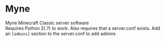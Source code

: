 # Myne
Myne Minecraft Classic server software  
Requires Python 2(.7) to work. Also requires that a server.conf exists. Add an `[admins]` section to the server.conf to add admins
